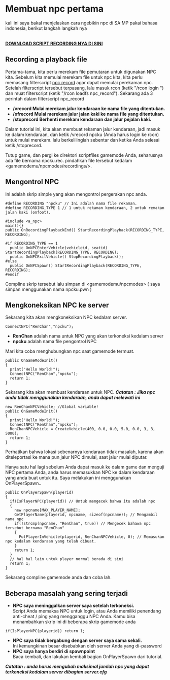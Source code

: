 # Membuat npc pertama
kali ini saya bakal menjelaskan cara ngebikin npc di SA:MP pakai bahasa indonesia, berikut langkah langkah nya <br> <br>

[**DOWNLOAD SCRIPT RECORDING NYA DI SINI**](https://github.com/Southclaws/samp-Hellfire/blob/master/filterscripts/npc_record.pwn)
## Recording a playback file
Pertama-tama, kita perlu merekam file pemutaran untuk digunakan NPC kita. Sebelum kita memulai merekam file untuk npc kita, kita perlu memasang filterscript
[npc record](https://github.com/Southclaws/samp-Hellfire/blob/master/filterscripts/npc_record.pwn) agar dapat memulai perekaman npc. Setelah filterscript
tersebut terpasang, lalu masuk rcon (ketik "/rcon login <password rcon>") dan muat filterscript (ketik "/rcon loadfs npc_record"). Sekarang ada 3 perintah dalam filterscript npc_record

- **/vrecord <filename> Mulai merekam jalur kendaraan ke nama file yang ditentukan.**
- **/ofrecord <filename> Mulai merekam jalur jalan kaki ke nama file yang ditentukan.**
- **/stoprecord Berhenti merekam kendaraan dan jalur pejalan kaki.**

Dalam tutorial ini, kita akan membuat rekaman jalur kendaraan, jadi masuk ke dalam kendaraan, dan ketik /vrecord npcku (Anda harus login ke rcon) untuk mulai merekam.
lalu berkelilinglah sebentar dan ketika Anda selesai ketik /stoprecord.

Tutup game, dan pergi ke direktori scriptfiles gamemode Anda, seharusnya ada file bernama npcku.rec. pindahkan file tersebut kedalam <gamemodemu/npcmodes/recordings/>.

## Mengontrol NPC
Ini adalah skrip simple yang akan mengontrol pergerakan npc anda.
```
#define RECORDING "npcku" // Ini adalah nama file rekaman.
#define RECORDING_TYPE 1 // 1 untuk rekaman kendaraan, 2 untuk remakan jalan kaki (onfoot).

#include <a_npc>
main(){}
public OnRecordingPlaybackEnd() StartRecordingPlayback(RECORDING_TYPE, RECORDING);

#if RECORDING_TYPE == 1
  public OnNPCEnterVehicle(vehicleid, seatid) StartRecordingPlayback(RECORDING_TYPE, RECORDING);
  public OnNPCExitVehicle() StopRecordingPlayback();
#else
  public OnNPCSpawn() StartRecordingPlayback(RECORDING_TYPE, RECORDING);
#endif
```
Compline skrip tersebut lalu simpan di <gamemodemu/npcmodes> ( saya simpan menggunakan nama npcku.pwn )

## Mengkoneksikan NPC ke server
Sekarang kita akan mengkoneksikan NPC kedalam server.
```
ConnectNPC("RenChan","npcku");
```
- **RenChan** adalah nama untuk NPC yang akan terkoneksi kedalam server
- **npcku** adalah nama file pengontrol NPC

Mari kita coba menghubungkan npc saat gamemode termuat.
```
public OnGameModeInit()
{
  print("Hello World!");
  ConnectNPC("RenChan","npcku");
  return 1;
}
```
Sekarang kita akan membuat kendaraan untuk NPC.
**_Catatan : Jika npc anda tidak menggunakan kendaraan, anda dapat melewati ini_**
```
new RenChanNPCVehicle; //Global variable!
public OnGameModeInit()
{
  print("Hello World!");
  ConnectNPC("RenChan","npcku");
  RenChanNPCVehicle = CreateVehicle(400, 0.0, 0.0, 5.0, 0.0, 3, 3, 5000);
  return 1;
}
```
Perhatikan bahwa lokasi sebenarnya kendaraan tidak masalah, karena akan diteleportasi ke mana pun jalur NPC dimulai, saat jalur mulai diputar.

Hanya satu hal lagi sebelum Anda dapat masuk ke dalam game dan menguji NPC pertama Anda, anda harus memasukkan NPC ke dalam kendaraan yang anda buat untuk itu.
Saya melakukan ini menggunakan OnPlayerSpawn..
```
public OnPlayerSpawn(playerid)
{
  if(IsPlayerNPC(playerid)) // Untuk mengecek bahwa itu adalah npc
  {
    new npcname[MAX_PLAYER_NAME];
    GetPlayerName(playerid, npcname, sizeof(npcname)); // Mengambil nama npc
    if(!strcmp(npcname, "RenChan", true)) // Mengecek bahawa npc tersebut bernama "RenChan"
    {
      PutPlayerInVehicle(playerid, RenChanNPCVehicle, 0); // Memasukan npc kedalam kendaraan yang telah dibuat.
    }
    return 1;
  }
  // hal hal lain untuk player normal berada di sini
  return 1;
}
```
Sekarang compline gamemode anda dan coba lah.
## Beberapa masalah yang sering terjadi
- **NPC saya meninggalkan server saya setelah terkoneksi.**
<br>Script Anda memaksa NPC untuk login, atau Anda memiliki penendang anti-cheat / ping yang mengganggu NPC Anda. Kamu bisa menambahkan skrip ini di beberapa skrip gamemode anda
```
if(IsPlayerNPC(playerid)) return 1;
```
- **NPC saya tidak bergabung dengan server saya sama sekali.**
<br>Ini kemungkinan besar disebabkan oleh server Anda yang di-password
- **NPC saya hanya berdiri di spawnpoint**
<br>Baca kembali, dan lakukan kembali bagian OnPlayerSpawn dari tutorial.

**_Catatan : anda harus mengubah maksimal jumlah npc yang dapat terkoneksi kedalam server dibagian server.cfg_**



